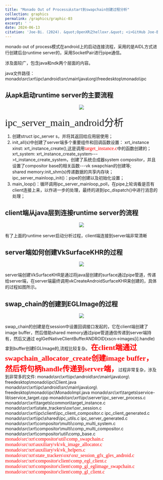 ```yaml
---
title: "Monado Out of Process从start到swapchain创建过程分析"
collection: graphics
permalink: /graphics/graphic-03
excerpt: ' '
date: 2024-06-13
citation: 'Joe-Bi. (2024). &quot;OpenXR之helloxr.&quot; <i>GitHub Joe-Bi of Bugs</i>'
---
```

   

monado out of process模式在android上的启动连接流程，采用的是AIDL方式进行创建后台runtime server的，采用SocketPair进行pipe通信。

涉及面较广，包含java和ndk两个层面的内容。

java文件路径：monado\src\xrt\ipc\android\src\main\java\org\freedesktop\monado\ipc

## 从apk启动runtime server的主要流程


<div  align="center">
<img src="../images/outprocess-server-drawio.png"/>
</div>
<br />
<font face="黑体" size=6>ipc_server_main_android分析</font>   

1. 创建struct ipc_server s，并将其返回给应用层使用；  
2. init_all(s)中创建了server端多个重要组件和回调函数设置：
    xrt_instance xinst: xrt_instance_create(),这是调用<font face="黑体" color="red" size=3>target_instance.c</font>中的函数创建的；  
    xrt_system: xrt_instance_create_system--->t_instance_create_system，创建了系统合成器system compositor，并且设置了compositor base的相关函数---vk swapchian的创建等;  
    shared memory:init_shm(s)传递数据的共享内存块；  
    ipc_server_mainloop_init()：pipe的创建以及初始化设置；  
3. main_loop()：循环调用ipc_server_mainloop_poll，在pipe上轮询看是否有client连接上来，以作进一步的处理，最终的进到ipc_dispatch()中进行消息的处理；  


## client端从java层到连接runtime server的流程

<div  align="center">
<img src="../images/client-to-server-drawio.png"/>
</div>
<br />
有了上面的runtime server启动分析过程，client端连接到server端非常清晰

## server端如何创建VkSurfaceKHR的过程

<div  align="center">
<img src="../images/Surface-2-VkSurfaceKHR-drawio.png"/>
</div>
<br />
server端创建VkSurfaceKHR是通过将java层创建的surface通过pipe管道，传递给server端，在server端最终调用vkCreateAndroidSurfaceKHR来创建的，具体的过程如图所示。

## swap_chain的创建到EGLImage的过程

<div  align="center">
<img src="../images/create-swapchain-drawio.png"/>
</div>
<br />
swap_chain的创建是在session中设置回调接口发起的，它在client端创建了image buffer，然后借助shared memory通过pipe管道通信传递到server端持有，然后又通过  
eglGetNativeClientBufferANDROID(xscn->images[i].handle)拿到buffer创建EGLImage的,流程比较复杂。  
<font face="黑体" color="red" size=5><b>在client端通过swapchain_allocator_create创建image buffer，然后将句柄handle传递到server端，</b></font>过程非常复杂，涉及到非常多的文件:   
monado\src\xrt\ipc\android\src\main\java\org\
freedesktop\monado\ipc\Client.java 
monado\src\xrt\ipc\android\src\main\java\org\
freedesktop\monado\ipc\MonadoImpl.java
monado\src\xrt\targets\service-lib\service_target.cpp  
monado\src\xrt\ipc\server\ipc_server_process.c  
monado\src\xrt\targets\common\target_instance.c  
monado\src\xrt\state_trackers\oxr\oxr_session.c
monado\src\xrt\ipc\client\ipc_client_compositor.c   
ipc_client_generated.c  
monado\src\xrt\ipc\shared\ipc_utils.c  
ipc_server_generated.c  
monado\src\xrt\compositor\multi\comp_multi_system.c  
monado\src\xrt\compositor\multi\comp_multi_compositor.c  
monado\src\xrt\compositor\util\comp_base.c  
<font face="黑体" color="red" size=3>
monado\src\xrt\compositor\util\comp_swapchain.c  
monado\src\xrt\auxiliary\vk\vk_image_allocator.c  
monado\src\xrt\auxiliary\vk\vk_helpers.c
monado\src\xrt\state_trackers\oxr\oxr_session_gfx_gles_android.c  
monado\src\xrt\compositor\client\comp_egl_client.c  
monado\src\xrt\compositor\client\comp_gl_eglimage_swapchain.c  
monado\src\xrt\compositor\client\comp_gl_client.c
</font>






